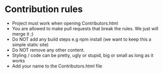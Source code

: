 # Contribution rules

- Project must work when opening Contributors.html
- You are allowed to make pull requests that break the rules. We just will merge it ;)
- Do NOT add any build steps e.g npm install (we want to keep this a simple static site)
- Do NOT remove any other content.
- Styling / code can be pretty, ugly or stupid, big or small as long as it works
- Add your name to the Contributors.html file

